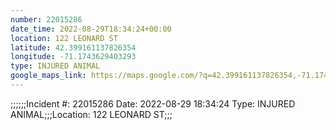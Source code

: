 ```yaml
---
number: 22015286
date_time: 2022-08-29T18:34:24+00:00
location: 122 LEONARD ST
latitude: 42.399161137826354
longitude: -71.1743629403293
type: INJURED ANIMAL
google_maps_link: https://maps.google.com/?q=42.399161137826354,-71.1743629403293
---
```


;;;;;;Incident #: 22015286  Date: 2022-08-29 18:34:24   Type: INJURED ANIMAL;;;Location: 122 LEONARD ST;;;
